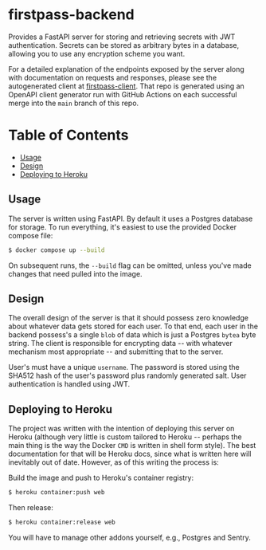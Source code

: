 # firstpass-backend

Provides a FastAPI server for storing and retrieving secrets with JWT
authentication.  Secrets can be stored as arbitrary bytes in a database,
allowing you to use any encryption scheme you want.

For a detailed explanation of the endpoints exposed by the server along with
documentation on requests and responses, please see the autogenerated client at
[firstpass-client](https://github.com/daniel-salmon/firstpass-client). That
repo is generated using an OpenAPI client generator run with GitHub Actions on
each successful merge into the `main` branch of this repo.

# Table of Contents

- [Usage](#usage)
- [Design](#design)
- [Deploying to Heroku](#deploying-to-heroku)

## Usage <a name="usage"></a>

The server is written using FastAPI. By default it uses a Postgres database for
storage. To run everything, it's easiest to use the provided Docker compose
file:

```sh
$ docker compose up --build
```
On subsequent runs, the `--build` flag can be omitted, unless you've made
changes that need pulled into the image.

## Design <a name="design"></a>

The overall design of the server is that it should possess zero knowledge about
whatever data gets stored for each user. To that end, each user in the backend
possess's a single `blob` of data which is just a Postgres `bytea` byte string.
The client is responsible for encrypting data -- with whatever mechanism most
appropriate -- and submitting that to the server.

User's must have a unique `username`. The password is stored using the SHA512
hash of the user's password plus randomly generated salt. User authentication
is handled using JWT.

## Deploying to Heroku <a name="deploying-to-heroku"></a>

The project was written with the intention of deploying this server on Heroku
(although very little is custom tailored to Heroku -- perhaps the main thing is
the way the Docker `CMD` is written in shell form style).  The best
documentation for that will be Heroku docs, since what is written here will
inevitably out of date. However, as of this writing the process is:

Build the image and push to Heroku's container registry:

```sh
$ heroku container:push web
```
Then release:
```sh
$ heroku container:release web
```
You will have to manage other addons yourself, e.g., Postgres and Sentry.

